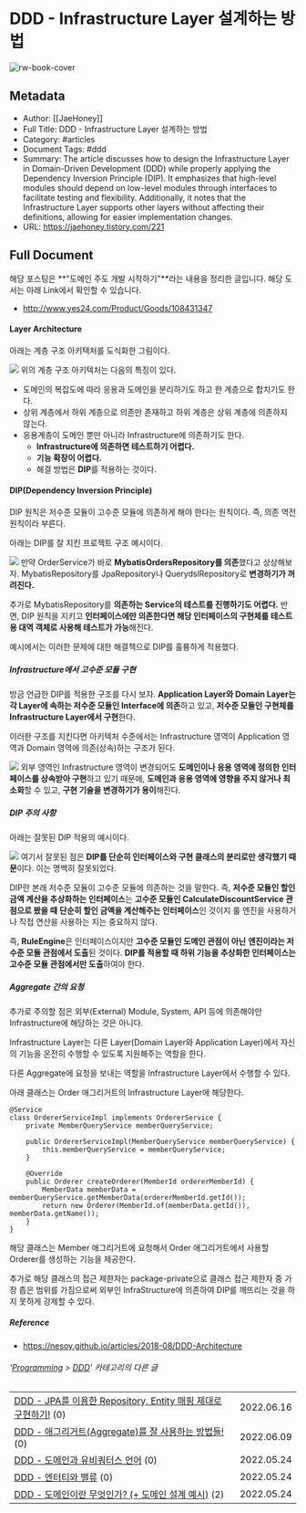 # DDD - Infrastructure Layer 설계하는 방법

![rw-book-cover](https://img1.daumcdn.net/thumb/R800x0/?scode=mtistory2&fname=https%3A%2F%2Fblog.kakaocdn.net%2Fdn%2FcsfDUH%2FbtrDZu3jue1%2Fnpva9u8PHSdEneCQZryCz0%2Fimg.png)

## Metadata
- Author: [[JaeHoney]]
- Full Title: DDD - Infrastructure Layer 설계하는 방법
- Category: #articles
- Document Tags:  #ddd 
- Summary: The article discusses how to design the Infrastructure Layer in Domain-Driven Development (DDD) while properly applying the Dependency Inversion Principle (DIP). It emphasizes that high-level modules should depend on low-level modules through interfaces to facilitate testing and flexibility. Additionally, it notes that the Infrastructure Layer supports other layers without affecting their definitions, allowing for easier implementation changes.
- URL: https://jaehoney.tistory.com/221

## Full Document
해당 포스팅은 **"도메인 주도 개발 시작하기"**라는 내용을 정리한 글입니다. 해당 도서는 아래 Link에서 확인할 수 있습니다.

- <http://www.yes24.com/Product/Goods/108431347>

#### Layer Architecture

아래는 계층 구조 아키텍처를 도식화한 그림이다.

![](https://blog.kakaocdn.net/dn/csfDUH/btrDZu3jue1/npva9u8PHSdEneCQZryCz0/img.png)
위의 계층 구조 아키텍처는 다음의 특징이 있다.

* 도메인의 복잡도에 따라 응용과 도메인을 분리하기도 하고 한 계층으로 합치기도 한다.
* 상위 계층에서 하위 계층으로 의존만 존재하고 하위 계층은 상위 계층에 의존하지 않는다.
* 응용계층이 도메인 뿐만 아니라 Infrastructure에 의존하기도 한다.
	+ **Infrastructure에 의존하면 테스트하기 어렵다.**
	+ **기능 확장이 어렵다.**
	+ 해결 방법은 **DIP**를 적용하는 것이다.

#### DIP(Dependency Inversion Principle)

DIP 원칙은 저수준 모듈이 고수준 모듈에 의존하게 해야 한다는 원칙이다. 즉, 의존 역전 원칙이라 부른다.

아래는 DIP를 잘 지킨 프로젝트 구조 예시이다.

![](https://blog.kakaocdn.net/dn/cyXQle/btrDZuPOZQA/OM1MOYtBPPaTfxcO1rGqG1/img.png)
만약 OrderService가 바로 **MybatisOrdersRepository를 의존**했다고 상상해보자. MybatisRepository를 JpaRepository나 QuerydslRepository로 **변경하기가 꺼려진다.**

추가로 MybatisRepository를 **의존하는 Service의 테스트를 진행하기도 어렵다.** 반면, DIP 원칙을 지키고 **인터페이스에만 의존한다면 해당 인터페이스의 구현체를 테스트용 대역 객체로 사용해 테스트가 가능**해진다.

예시에서는 이러한 문제에 대한 해결책으로 DIP를 훌륭하게 적용했다.

##### Infrastructure에서 고수준 모듈 구현

방금 언급한 DIP를 적용한 구조를 다시 보자. **Application Layer와 Domain Layer는 각 Layer에 속하는 저수준 모듈인 Interface에 의존**하고 있고, **저수준 모듈인 구현체를 Infrastructure Layer에서 구현**한다.

이러한 구조를 지킨다면 아키텍처 수준에서는 Infrastructure 영역이 Application 영역과 Domain 영역에 의존(상속)하는 구조가 된다.

![](https://blog.kakaocdn.net/dn/2KHJy/btrDYLYyvUV/6aqgMfxJvsPCy1AkaWe8O0/img.png)
외부 영역인 Infrastructure 영역이 변경되어도 **도메인이나 응용 영역에 정의한 인터페이스를 상속받아 구현**하고 있기 때문에, **도메인과 응용 영역에 영향을 주지 않거나 최소화**할 수 있고, **구현 기술을 변경하기가 용이**해진다.

##### DIP 주의 사항

아래는 잘못된 DIP 적용의 예시이다.

![](https://blog.kakaocdn.net/dn/dLBO6G/btrDWS5cDPs/NFPi5tOK09gWD8nM2YbAWk/img.png)
여기서 잘못된 점은 **DIP를 단순히 인터페이스와 구현 클래스의 분리로만 생각했기 때문**이다. 이는 명백히 잘못되었다.

DIP란 본래 저수준 모듈이 고수준 모듈에 의존하는 것을 말한다. 즉, **저수준 모듈인 할인 금액 계산을 추상화하는 인터페이스**는 **고수준 모듈인 CalculateDiscountService 관점으로 봤을 때** **단순히 할인 금액을 계산해주는 인터페이스**인 것이지 룰 엔진을 사용하거나 직접 연산을 사용하는 지는 중요하지 않다.

즉, **RuleEngine**은 인터페이스이지만 **고수준 모듈인 도메인 관점이 아닌** **엔진이라는 저수준 모듈 관점에서 도출**된 것이다. **DIP를 적용할 때 하위 기능을 추상화한 인터페이스는 고수준 모듈 관점에서만 도출**하여야 한다.

##### Aggregate 간의 요청

추가로 주의할 점은 외부(External) Module, System, API 등에 의존해야만 Infrastructure에 해당하는 것은 아니다.

Infrastructure Layer는 다른 Layer(Domain Layer와 Application Layer)에서 자신의 기능을 온전히 수행할 수 있도록 지원해주는 역할을 한다.

다른 Aggregate에 요청을 보내는 역할을 Infrastructure Layer에서 수행할 수 있다.

아래 클래스는 Order 애그리거트의 Infrastructure Layer에 해당한다.

```
@Service
class OrdererServiceImpl implements OrdererService {
    private MemberQueryService memberQueryService;

    public OrdererServiceImpl(MemberQueryService memberQueryService) {
        this.memberQueryService = memberQueryService;
    }

    @Override
    public Orderer createOrderer(MemberId ordererMemberId) {
        MemberData memberData = memberQueryService.getMemberData(ordererMemberId.getId());
        return new Orderer(MemberId.of(memberData.getId()), memberData.getName());
    }
}
```

해당 클래스는 Member 애그리거트에 요청해서 Order 애그리거트에서 사용할 Orderer를 생성하는 기능을 제공한다.

추가로 해당 클래스의 접근 제한자는 package-private으로 클래스 접근 제한자 중 가장 좁은 범위를 가짐으로써 외부인 InfraStructure에 의존하여 DIP를 깨뜨리는 것을 하지 못하게 강제할 수 있다.

##### Reference

* <https://nesoy.github.io/articles/2018-08/DDD-Architecture>

###### '[Programming](https://jaehoney.tistory.com/category/Programming) > [DDD](https://jaehoney.tistory.com/category/Programming/DDD)' 카테고리의 다른 글

|  |  |
| --- | --- |
| [DDD - JPA를 이용한 Repository, Entity 매핑 제대로 구현하기!](https://jaehoney.tistory.com/228) (0) | 2022.06.16 |
| [DDD - 애그리거트(Aggregate)를 잘 사용하는 방법들!](https://jaehoney.tistory.com/223) (0) | 2022.06.09 |
| [DDD - 도메인과 유비쿼터스 언어](https://jaehoney.tistory.com/205) (0) | 2022.05.24 |
| [DDD - 엔터티와 밸류](https://jaehoney.tistory.com/204) (0) | 2022.05.24 |
| [DDD - 도메인이란 무엇인가? (+ 도메인 설계 예시)](https://jaehoney.tistory.com/203) (2) | 2022.05.24 |
